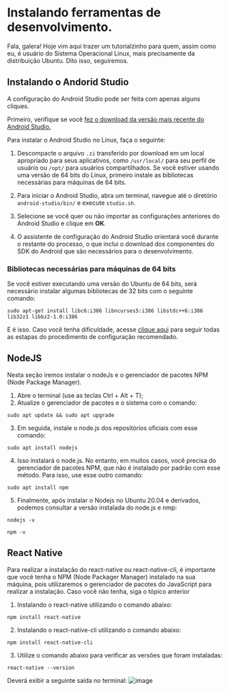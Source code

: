 # Instalando ferramentas de desenvolvimento. 
Fala, galera! Hoje vim aqui trazer um tutorialzinho para quem, assim como eu, é usuário do Sistema Operacional Linux, mais precisamente da distribuição Ubuntu. Dito isso, seguiremos.

## Instalando o Andorid Studio 
A configuração do Android Studio pode ser feita com apenas alguns cliques.

Primeiro, verifique se você [fez o download da versão mais recente do Android Studio.](https://developer.android.com/studio/install?hl=pt-br#64bit-libs)

Para instalar o Android Studio no Linux, faça o seguinte:

1. Descompacte o arquivo `.zi` transferido por download em um local apropriado para seus aplicativos, como `/usr/local/` para seu perfil de usuário ou `/opt/` para usuários compartilhados.
Se você estiver usando uma versão de 64 bits do Linux, primeiro instale as bibliotecas necessárias para máquinas de 64 bits.

2. Para iniciar o Android Studio, abra um terminal, navegue até o diretório `android-studio/bin/` e execute `studio.sh`.
   
3. Selecione se você quer ou não importar as configurações anteriores do Android Studio e clique em **OK**.
4. O assistente de configuração do Android Studio orientará você durante o restante do processo, o que inclui o download dos componentes do SDK do Android que são necessários para o desenvolvimento.

### Bibliotecas necessárias para máquinas de 64 bits 
Se você estiver executando uma versão do Ubuntu de 64 bits, será necessário instalar algumas bibliotecas de 32 bits com o seguinte comando:

~~~
sudo apt-get install libc6:i386 libncurses5:i386 libstdc++6:i386 lib32z1 libbz2-1.0:i386
~~~

E é isso. Caso você tenha dificuldade, acesse [clique aqui](https://developer.android.com/studio/videos/studio-install-linux.mp4?hl=pt-br) para seguir todas as estapas do procedimento de configuração recomendado. 

## NodeJS
Nesta seção iremos instalar o nodeJs e o gerenciador de pacotes NPM (Node Package Manager). 
1. Abre o terminal (use as teclas Ctrl + Alt + T);
2. Atualize o gerenciador de pacotes e o sistema com o comando:
~~~
sudo apt update && sudo apt upgrade
~~~
3. Em seguida, instale o node.js dos repositórios oficiais com esse comando:
~~~
sudo apt install nodejs
~~~
4. Isso instalará o node.js. No entanto, em muitos casos, você precisa do gerenciador de pacotes NPM, que não é instalado por padrão com esse método. Para isso, use esse outro comando:
~~~
sudo apt install npm
~~~
5. Finalmente, após instalar o Nodejs no Ubuntu 20.04 e derivados, podemos consultar a versão instalada do node.js e nmp:
~~~
nodejs -v
~~~
~~~
npm -v
~~~
## React Native 
Para realizar a instalação do react-native ou react-native-cli, é importante que você tenha o NPM (Node Packager Manager) instalado na sua máquina, pois utilizaremos o gerenciador de pacotes do JavaScript para realizar a instalação. Caso você não tenha, siga o tópico anterior
1. Instalando o react-native utilizando o comando abaixo:
~~~
npm install react-native
~~~
2. Instalando o react-native-cli utilizando o comando abaixo:
~~~
npm install react-native-cli
~~~
3. Utilize o comando abaixo para verificar as versões que foram instaladas:
~~~
react-native --version
~~~
Deverá exibir a seguinte saída no terminal:
![image](https://user-images.githubusercontent.com/71051791/130004352-e539fd15-12af-45ba-be5b-f81017628738.png)


